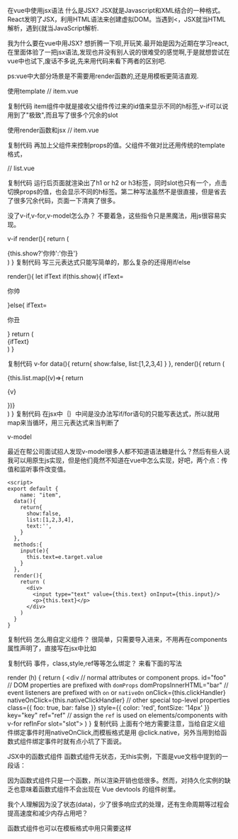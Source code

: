 在vue中使用jsx语法
什么是JSX?
JSX就是Javascript和XML结合的一种格式。React发明了JSX，利用HTML语法来创建虚拟DOM。当遇到<，JSX就当HTML解析，遇到{就当JavaScript解析.

我为什么要在vue中用JSX?
想折腾一下呗,开玩笑.最开始是因为近期在学习react,在里面体验了一把jsx语法,发现也并没有别人说的很难受的感觉啊,于是就想尝试在vue中也试下,废话不多说,先来用代码来看下两者的区别吧.

ps:vue中大部分场景是不需要用render函数的,还是用模板更简洁直观.

使用template
// item.vue
<template>
 <div>
   <h1 v-if="id===1">
     <slot></slot>
   </h1>
   <h2 v-if="id===2">
     <slot></slot>
   </h2>
   <h3 v-if="id===3">
     <slot></slot>
   </h3>
   <h4 v-if="id===4">
     <slot></slot>
   </h4>
 </div>
</template>

<script>
   export default {
       name: "item",
       props:{
         id:{
           type:Number,
           default:1
         }
       }
   }
</script>
复制代码
item组件中就是接收父组件传过来的id值来显示不同的h标签,v-if可以说用到了"极致",而且写了很多个冗余的slot

使用render函数和jsx
// item.vue
<script>
   export default {
       name: "item",
       props:{
         id:{
           type:Number,
           default:1
         }
       },
     render(){
         const hText=`
                       <h${this.id}>${this.$slots.default[0].text}</h${this.id}>
                     `
       return <div domPropsInnerHTML={hText}></div>
     }
   }
</script>
复制代码
再加上父组件来控制props的值。父组件不做对比还用传统的template格式，

// list.vue
<template>
 <div>
   <h-title :id="id">Hello World</h-title>
   <button @click="next">下一个</button>
 </div>
</template>

<script>
 import Title from './item'

 export default {
   name: "list",
   data() {
     return {
       id:1
     }
   },
   components: {
     "h-title":Title
   },
   methods:{
     next(){
       ++this.id
     }
   }
 }
</script>
复制代码
运行后页面就渲染出了h1 or h2 or h3标签，同时slot也只有一个，点击切换props的值，也会显示不同的h标签。第二种写法虽然不是很直接，但是省去了很多冗余代码，页面一下清爽了很多。

没了v-if,v-for,v-model怎么办？
不要着急，这些指令只是黑魔法，用js很容易实现。

v-if
  render(){
       return (
         <div>
           {this.show?'你帅':'你丑'}
         </div>
       )
     }
复制代码
写三元表达式只能写简单的，那么复杂的还得用if/else

   render(){
        let ifText
        if(this.show){
            ifText=<p>你帅</p>
        }else{
            ifText=<p>你丑</p>
        }
        return (
          <div>
            {ifText}
          </div>
        )
      }

复制代码
v-for
     data(){
        return{
          show:false,
          list:[1,2,3,4]
        }
      },
      render(){
        return (
          <div>
            {this.list.map((v)=>{
              return <p>{v}</p>
            })}
          </div>
        )
      }
复制代码
在jsx中｛｝中间是没办法写if/for语句的只能写表达式，所以就用map来当循环，用三元表达式来当判断了

v-model

最近在帮公司面试招人发现v-model很多人都不知道语法糖是什么？然后有些人说我可以用原生js实现，但是他们竟然不知道在vue中怎么实现，好吧，两个点：传值和监听事件改变值。

    <script>
    export default {
        name: "item",
      data(){
        return{
          show:false,
          list:[1,2,3,4],
          text:'',
        }
      },
      methods:{
        input(e){
          this.text=e.target.value
        }
      },
      render(){
        return (
          <div>
            <input type="text" value={this.text} onInput={this.input}/>
            <p>{this.text}</p>
          </div>
        )
      }
    }
</script>
复制代码
怎么用自定义组件？
很简单，只需要导入进来，不用再在components属性声明了，直接写在jsx中比如

<script>
  import HelloWolrd from './HelloWorld'
    export default {
      name: "item",
      render(){
        return (
            <HelloWolrd/>
        )
      }
    }
</script>
复制代码
事件，class,style,ref等等怎么绑定？
来看下面的写法

render (h) {
  return (
    <div
      // normal attributes or component props.
      id="foo"
      // DOM properties are prefixed with `domProps`
      domPropsInnerHTML="bar"
      // event listeners are prefixed with `on` or `nativeOn`
      onClick={this.clickHandler}
      nativeOnClick={this.nativeClickHandler}
      // other special top-level properties
      class={{ foo: true, bar: false }}
      style={{ color: 'red', fontSize: '14px' }}
      key="key"
      ref="ref"
      // assign the `ref` is used on elements/components with v-for
      refInFor
      slot="slot">
    </div>
  )
}
复制代码
上面有个地方需要注意，当给自定义组件绑定事件时用nativeOnClick,而模板格式是用 @click.native，另外当用到给函数式组件绑定事件时就有点小坑了下面说。

JSX中的函数式组件
函数式组件无状态，无this实例，下面是vue文档中提到的一段话：

因为函数式组件只是一个函数，所以渲染开销也低很多。然而，对持久化实例的缺乏也意味着函数式组件不会出现在 Vue devtools 的组件树里。

我个人理解因为没了状态(data)，少了很多响应式的处理，还有生命周期等过程会提高速度和减少内存占用吧？

函数式组件也可以在模板格式中用只需要这样

<template functional>

</template
复制代码
那jsx中的函数式组件呢？也很简单只需增加配置functional: true就可以了 那函数式组件没有了this 实例怎么绑定事件怎么获取props呢？

组件需要的一切都是通过上下文传递，包括：

props : 提供所有 prop 的对象
children: VNode 子节点的数组
slots: 返回所有插槽的对象的函数
data：传递给组件的数据对象，并将这个组件作为第二个参数传入 createElement
上面我只列举了部分属性，这些是非函数式组件的东西，对于函数式组件 vue 增加了context对象，需要作为render(h,context) 第二个参数传入，this.$slots.default更新为context.children props原本是直接挂在this上的，现在变为context.props挂在了context.props上。this.data变为了context.data

需要注意的是对于函数式组件，没有被定义为prop的特性不会自动添加到组件的根元素上,意思就是需要我们手动添加到组件根元素了，看个例子吧

//父组件
 ...省略无关代码
 render(){
      return (
        <Item data={this.data} class="large"/>
      )
    }
//Item.vue组件
export default {
    functional:true,
      name: "item",
      render(h,context){
        return (
          <div class="red" >
            {context.props.data}
          </div>
        )
      }
    }
复制代码
上面代码期待的是.large类名传入到了Item的根元素上，但是其实没有。我们需要增加点东西

// Item.vue
export default {
    functional:true,
      name: "item",
      render(h,context){
        return (
          <div class="red" {...context.data}>
            {context.props.data}
          </div>
        )
      }
    }
复制代码
注意到，通过展开运算符把所有的属性添加到了根元素上，这个context.data就是你在父组件给子组件增加的属性，他会跟你在子元素根元素的属性智能合并，现在.large类名就传进来了。这个很有用，当你在父组件给子组件绑定事件时就需要这个了。下面说一个关于绑定事件的小坑

向 createElement 通过传入 context.data 作为第二个参数，我们就把 my-functional-button 上面所有的特性和事件监听器都传递下去了。事实上这是非常透明的，那些事件甚至并不要求 .native 修饰符

上面是vue官网的一段话，然而我看了一遍就忽略了一句很重要的话，就是最后一句，他说不需要.native修饰符了？好先看代码

// 父组件
 methods:{
      show(){
        alert('你好')
      }
    },
    render(){
      return (
        <Item data={this.data} onNativeClick={this.show} class="large"/>
      )
    }
复制代码
上面代码乍一看没毛病，自定义组件用onNativeClick嘛，结果就是不会弹窗。唉，最后读了几遍刚才vue文档中的解释，才发现原来函数式组件不需要.native修饰符，对于template格式肯定一下就反应过来了，但是jsx的话，好吧，把上面的onNativeClick重新改为onClick就好了。

现有项目哪些功能可以用jsx代替呢？
这个其实跟最开始我例举的例子很像。我在项目中用它来干掉了满屏的v-if/v-else 由于我的业务是pad上的，需求是一套试卷有几十道题目，要求一屏只显示一道题目，点击下一题显示下一个题，思路也比较简单：

用一个num变量表示当前正在展示的题目索引
每次点击下一题按钮时num++
用v-if来判断 num===1，num===2这样来决定展示哪个。
这一写，模板里面好多啊，由于我们的题目每道题的模板可能都不一样，所以没办法循环，只能手写全部。之前考虑过用动态组件来切换，但是放弃了，因为没有if直观啊。

下面看怎么用jsx优化一下

//父组件
  export default {
    name: "list",
    data() {
      return {
       data:'我是函数式组件',
        id:1,
         tests:{
          1:<div><span>第一道题</span></div>,
          2:<div><section>第二道题</section></div>,
          3:<div><p>第三道题</p></div>
        }
      }
    },
    methods:{
      next(){
        ++this.id
      }
    },
    render(){
      return (
       <div>
         <Item data={this.tests[this.id]} class="large"/>
         <button onClick={this.next}>下一题</button>
       </div>
      )
    }
  }
复制代码
上面每道题目的结构都不一致

 //子组件,只接受数据展示，用函数式组件
<script>
  export default {
  functional:true,
    name: "item",
    render(h,context){
      return (
        <div class="red" {...context.data}>
          {context.props.data}
        </div>
      )
    }
  }
</script>
复制代码
上面没有用任何if/else判断就完成了功能，这里用jsx我觉得比较合适，不知道各位大佬有什么其他思路？

最后
总结一下吧，我们平时开发还是多用temlate因为直观简洁，各种指令用着很方便，等你觉得用template写出的代码看着很冗余，或者想自己控制渲染逻辑比如循环，判断等等时可以考虑用JSX。另外推荐大家多用函数式组件提高性能。

第一次写文章，希望各位花时间看了的大佬觉得哪个说的不太严谨还需多多包涵，提出意见我都接受。

参考资料
vue 渲染函数&jsx

babel-plugin-transform-vue-jsx

